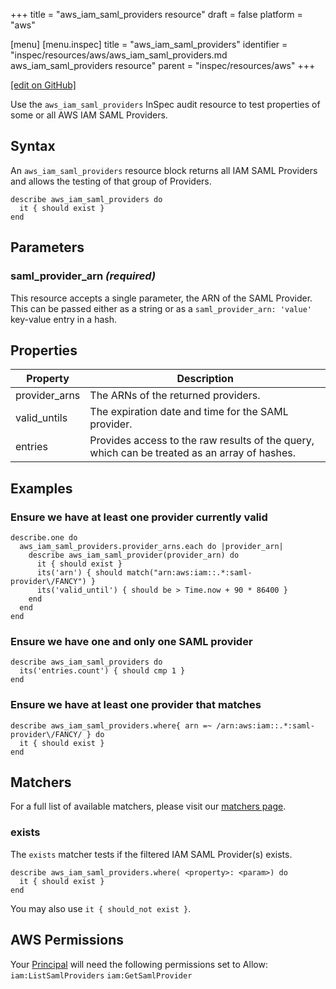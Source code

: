 +++
title = "aws_iam_saml_providers resource"
draft = false
platform = "aws"

[menu]
  [menu.inspec]
    title = "aws_iam_saml_providers"
    identifier = "inspec/resources/aws/aws_iam_saml_providers.md aws_iam_saml_providers resource"
    parent = "inspec/resources/aws"
+++

[\[edit on GitHub\]](https://github.com/inspec/inspec/blob/master/www/content/inspec/resources/aws_iam_saml_providers.md)

Use the `aws_iam_saml_providers` InSpec audit resource to test properties of some or all AWS IAM SAML Providers.

## Syntax

An `aws_iam_saml_providers` resource block returns all IAM SAML Providers and allows the testing of that group of Providers.

    describe aws_iam_saml_providers do
      it { should exist }
    end

## Parameters

### saml_provider_arn _(required)_

This resource accepts a single parameter, the ARN of the SAML Provider.
This can be passed either as a string or as a `saml_provider_arn: 'value'` key-value entry in a hash.

## Properties

| Property      | Description                                                                                  |
| ------------- | -------------------------------------------------------------------------------------------- |
| provider_arns | The ARNs of the returned providers.                                                          |
| valid_untils  | The expiration date and time for the SAML provider.                                          |
| entries       | Provides access to the raw results of the query, which can be treated as an array of hashes. |

## Examples

### Ensure we have at least one provider currently valid

    describe.one do
      aws_iam_saml_providers.provider_arns.each do |provider_arn|
        describe aws_iam_saml_provider(provider_arn) do
          it { should exist }
          its('arn') { should match("arn:aws:iam::.*:saml-provider\/FANCY") }
          its('valid_until') { should be > Time.now + 90 * 86400 }
        end
      end
    end

### Ensure we have one and only one SAML provider

    describe aws_iam_saml_providers do
      its('entries.count') { should cmp 1 }
    end

### Ensure we have at least one provider that matches

    describe aws_iam_saml_providers.where{ arn =~ /arn:aws:iam::.*:saml-provider\/FANCY/ } do
      it { should exist }
    end

## Matchers

For a full list of available matchers, please visit our [matchers page](/inspec/matchers/).

### exists

The `exists` matcher tests if the filtered IAM SAML Provider(s) exists.

    describe aws_iam_saml_providers.where( <property>: <param>) do
      it { should exist }
    end

You may also use `it { should_not exist }`.

## AWS Permissions

Your [Principal](https://docs.aws.amazon.com/IAM/latest/UserGuide/intro-structure.html#intro-structure-principal) will need the following permissions set to Allow:
`iam:ListSamlProviders`
`iam:GetSamlProvider`
